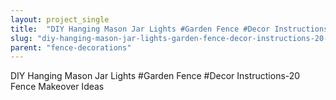 ```yaml
---
layout: project_single
title:  "DIY Hanging Mason Jar Lights #Garden Fence #Decor Instructions-20 Fence Makeover Ideas"
slug: "diy-hanging-mason-jar-lights-garden-fence-decor-instructions-20-fence-makeover-ideas"
parent: "fence-decorations"
---
```

DIY Hanging Mason Jar Lights #Garden Fence #Decor Instructions-20 Fence Makeover Ideas